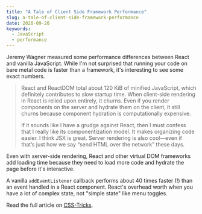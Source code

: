```yaml
---
title: "A Tale of Client Side Framework Performance"
slug: a-tale-of-client-side-framework-performance
date: 2020-09-20
keywords:
  - JavaScript
  - performance
---
```


Jeremy Wagner measured some performance differences between React and vanilla JavaScript. While I'm not surprised that running your code on bare metal code is faster than a framework, it's interesting to see some exact numbers.

> React and ReactDOM total about 120 KiB of minified JavaScript, which definitely contributes to slow startup time. When client-side rendering in React is relied upon entirely, it churns. Even if you render components on the server and hydrate them on the client, it still churns because component hydration is computationally expensive.
>
> If it sounds like I have a grudge against React, then I must confess that I really like its componentization model. It makes organizing code easier. I think JSX is great. Server rendering is also cool—even if that’s just how we say “send HTML over the network” these days.

Even with server-side rendering, React and other virtual DOM frameworks add loading time because they need to load more code and hydrate the page before it's interactive.

A vanilla `addEventListener` callback performs about 40 times faster (!) than an event handled in a React component. React's overhead worth when you have a lot of complex state, not "simple state" like menu toggles.

Read the full article on [CSS-Tricks](https://css-tricks.com/radeventlistener-a-tale-of-client-side-framework-performance/).
